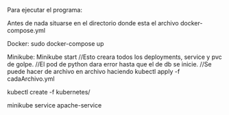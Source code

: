 Para ejecutar el programa:


Antes de nada situarse en el directorio donde esta el archivo docker-compose.yml

Docker: sudo docker-compose up      

Minikube: 
Minikube start 
//Esto creara todos los deployments, service y pvc de golpe. 
//El pod de python dara error hasta que el de db se inicie. 
//Se puede hacer de archivo en archivo haciendo kubectl apply -f cadaArchivo.yml   

kubectl create -f kubernetes/      
          
minikube service apache-service

